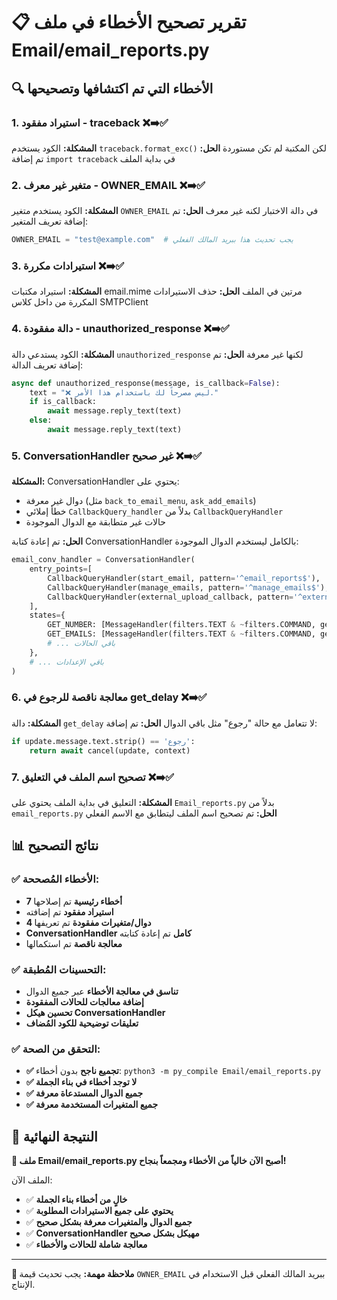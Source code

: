 # 📋 تقرير تصحيح الأخطاء في ملف Email/email_reports.py

## 🔍 الأخطاء التي تم اكتشافها وتصحيحها

### 1. **استيراد مفقود - traceback** ❌➡️✅
**المشكلة:** الكود يستخدم `traceback.format_exc()` لكن المكتبة لم تكن مستوردة
**الحل:** تم إضافة `import traceback` في بداية الملف

### 2. **متغير غير معرف - OWNER_EMAIL** ❌➡️✅
**المشكلة:** الكود يستخدم متغير `OWNER_EMAIL` في دالة الاختبار لكنه غير معرف
**الحل:** تم إضافة تعريف المتغير:
```python
OWNER_EMAIL = "test@example.com"  # يجب تحديث هذا ببريد المالك الفعلي
```

### 3. **استيرادات مكررة** ❌➡️✅
**المشكلة:** استيراد مكتبات email.mime مرتين في الملف
**الحل:** حذف الاستيرادات المكررة من داخل كلاس SMTPClient

### 4. **دالة مفقودة - unauthorized_response** ❌➡️✅
**المشكلة:** الكود يستدعي دالة `unauthorized_response` لكنها غير معرفة
**الحل:** تم إضافة تعريف الدالة:
```python
async def unauthorized_response(message, is_callback=False):
    text = "❌ ليس مصرحاً لك باستخدام هذا الأمر."
    if is_callback:
        await message.reply_text(text)
    else:
        await message.reply_text(text)
```

### 5. **ConversationHandler غير صحيح** ❌➡️✅
**المشكلة:** ConversationHandler يحتوي على:
- دوال غير معرفة (مثل `back_to_email_menu`, `ask_add_emails`)
- خطأ إملائي `CallbackQuery_handler` بدلاً من `CallbackQueryHandler`
- حالات غير متطابقة مع الدوال الموجودة

**الحل:** تم إعادة كتابة ConversationHandler بالكامل ليستخدم الدوال الموجودة:
```python
email_conv_handler = ConversationHandler(
    entry_points=[
        CallbackQueryHandler(start_email, pattern='^email_reports$'),
        CallbackQueryHandler(manage_emails, pattern='^manage_emails$'),
        CallbackQueryHandler(external_upload_callback, pattern='^external_upload$')
    ],
    states={
        GET_NUMBER: [MessageHandler(filters.TEXT & ~filters.COMMAND, get_number)],
        GET_EMAILS: [MessageHandler(filters.TEXT & ~filters.COMMAND, get_emails)],
        # ... باقي الحالات
    },
    # ... باقي الإعدادات
)
```

### 6. **معالجة ناقصة للرجوع في get_delay** ❌➡️✅
**المشكلة:** دالة `get_delay` لا تتعامل مع حالة "رجوع" مثل باقي الدوال
**الحل:** تم إضافة:
```python
if update.message.text.strip() == 'رجوع':
    return await cancel(update, context)
```

### 7. **تصحيح اسم الملف في التعليق** ❌➡️✅
**المشكلة:** التعليق في بداية الملف يحتوي على `Email_reports.py` بدلاً من `email_reports.py`
**الحل:** تم تصحيح اسم الملف ليتطابق مع الاسم الفعلي

## 📊 نتائج التصحيح

### ✅ **الأخطاء المُصححة:**
- **7 أخطاء رئيسية** تم إصلاحها
- **استيراد مفقود** تم إضافته
- **4 دوال/متغيرات مفقودة** تم تعريفها
- **ConversationHandler كامل** تم إعادة كتابته
- **معالجة ناقصة** تم استكمالها

### ✅ **التحسينات المُطبقة:**
- **تناسق في معالجة الأخطاء** عبر جميع الدوال
- **إضافة معالجات للحالات المفقودة**
- **تحسين هيكل ConversationHandler**
- **تعليقات توضيحية للكود المُضاف**

### ✅ **التحقق من الصحة:**
- **✅ تجميع ناجح** بدون أخطاء: `python3 -m py_compile Email/email_reports.py`
- **✅ لا توجد أخطاء في بناء الجملة**
- **✅ جميع الدوال المستدعاة معرفة**
- **✅ جميع المتغيرات المستخدمة معرفة**

## 🎯 النتيجة النهائية

**🎉 ملف Email/email_reports.py أصبح الآن خالياً من الأخطاء ومجمعاً بنجاح!**

الملف الآن:
- ✅ **خالٍ من أخطاء بناء الجملة**
- ✅ **يحتوي على جميع الاستيرادات المطلوبة**
- ✅ **جميع الدوال والمتغيرات معرفة بشكل صحيح**
- ✅ **ConversationHandler مهيكل بشكل صحيح**
- ✅ **معالجة شاملة للحالات والأخطاء**

---

**📝 ملاحظة مهمة:** يجب تحديث قيمة `OWNER_EMAIL` ببريد المالك الفعلي قبل الاستخدام في الإنتاج.